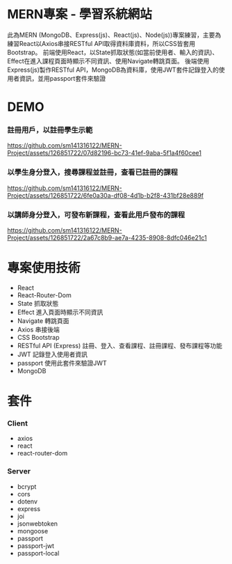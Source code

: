 # MERN專案 - 學習系統網站
此為MERN (MongoDB、Express(js)、React(js)、Node(js))專案練習，主要為練習React以Axios串接RESTful API取得資料庫資料，所以CSS皆套用Bootstrap。
前端使用React，以State抓取狀態(如當前使用者、輸入的資訊)、Effect在進入課程頁面時顯示不同資訊、使用Navigate轉跳頁面。
後端使用Express(js)製作RESTful API，MongoDB為資料庫，使用JWT套件記錄登入的使用者資訊，並用passport套件來驗證

# DEMO

### 註冊用戶，以註冊學生示範

https://github.com/sm141316122/MERN-Project/assets/126851722/07d82196-bc73-41ef-9aba-5f1a4f60cee1

### 以學生身分登入，搜尋課程並註冊，查看已註冊的課程

https://github.com/sm141316122/MERN-Project/assets/126851722/6fe0a30a-df08-4d1b-b2f8-431bf28e889f

### 以講師身分登入，可發布新課程，查看此用戶發布的課程

https://github.com/sm141316122/MERN-Project/assets/126851722/2a67c8b9-ae7a-4235-8908-8dfc046e21c1

# 專案使用技術
- React
- React-Router-Dom
- State 抓取狀態
- Effect 進入頁面時顯示不同資訊
- Navigate 轉跳頁面
- Axios 串接後端
- CSS Bootstrap
- RESTful API (Express) 註冊、登入、查看課程、註冊課程、發布課程等功能
- JWT 記錄登入使用者資訊
- passport 使用此套件來驗證JWT
- MongoDB

# 套件

### Client

- axios
- react
- react-router-dom

### Server

- bcrypt
- cors
- dotenv
- express
- joi
- jsonwebtoken
- mongoose
- passport
- passport-jwt
- passport-local
